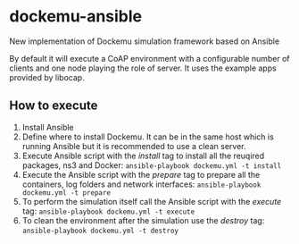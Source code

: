 # dockemu-ansible
New implementation of Dockemu simulation framework based on Ansible

By default it will execute a CoAP environment with a configurable number of clients and one node playing the role of server. It uses the example apps provided by libocap.

## How to execute
1. Install Ansible
2. Define where to install Dockemu. It can be in the same host which is running Ansible but it is recommended to use a clean server.
3. Execute Ansible script with the *install* tag to install all the reuqired packages, ns3 and Docker:
`ansible-playbook dockemu.yml -t install`
4. Execute the Ansible script with the *prepare* tag to prepare all the containers, log folders and network interfaces: 
`ansible-playbook dockemu.yml -t prepare`
5. To perform the simulation itself call the Ansible script with the *execute* tag: 
`ansible-playbook dockemu.yml -t execute`
6. To clean the environment after the simulation use the *destroy* tag:
`ansible-playbook dockemu.yml -t destroy`

